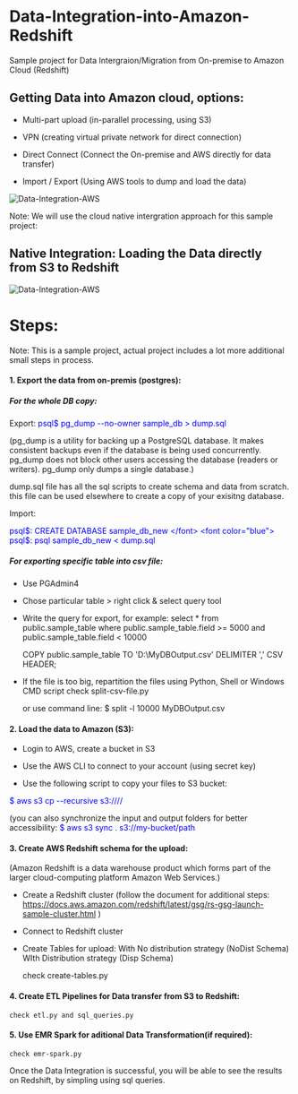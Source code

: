 # Data-Integration-into-Amazon-Redshift
Sample project for Data Intergraion/Migration from On-premise to Amazon Cloud (Redshift)

## Getting Data into Amazon cloud, options:

-  Multi-part upload (in-parallel processing, using S3)

-  VPN (creating virtual private network for direct connection)

-  Direct Connect (Connect the On-premise and AWS directly for data transfer)

-  Import / Export (Using AWS tools to dump and load the data)
<img src="C:/Saurabh/Learning/Data_Engineering\data-integration-aws.png" alt="Data-Integration-AWS"/>

Note: We will use the cloud native intergration approach for this sample project:

## Native Integration: Loading the Data directly from S3 to Redshift
<img src="C:/Saurabh/Learning/Data_Engineering\data-integration-aws.png" alt="Data-Integration-AWS"/>

# Steps:
Note: This is a sample project, actual project includes a lot more additional small steps in process.

#### 1. Export the data from on-premis (postgres):

##### For the whole DB copy:
Export:
<font color="blue"> psql$ pg_dump --no-owner sample_db > dump.sql </font>

(pg_dump is a utility for backing up a PostgreSQL database. 
It makes consistent backups even if the database is being used concurrently. 
pg_dump does not block other users accessing the database (readers or writers). 
pg_dump only dumps a single database.)

dump.sql file has all the sql scripts to create schema and data from scratch.
this file can be used elsewhere to create a copy of your exisitng database.

Import:

<font color="blue"> psql$: CREATE DATABASE sample_db_new </font>
<font color="blue"> psql$: psql sample_db_new < dump.sql </font>

##### For exporting specific table into csv file:

- Use PGAdmin4

- Chose particular table > right click & select query tool

- Write the query for export, for example:
  select * from public.sample_table where public.sample_table.field >= 5000 and public.sample_table.field < 10000
  
  COPY public.sample_table TO 'D:\MyDBOutput.csv' DELIMITER ',' CSV HEADER;

 - If the file is too big, repartition the files using Python, Shell or Windows CMD script
   check split-csv-file.py
   
   or use command line:
 $ split -l 10000 MyDBOutput.csv

#### 2. Load the data to Amazon (S3):

 - Login to AWS, create a bucket in S3
 
 - Use the AWS CLI to connect to your account (using secret key)
 
 - Use the following script to copy your files to S3 bucket:
 
<font color="blue"> $ aws s3 cp --recursive <localfolderpath> s3://<bucketname>/<key>/ </font>

(you can also synchronize the input and output folders for better accessibility:
<font color="blue"> $ aws s3 sync . s3://my-bucket/path </font>

#### 3. Create AWS Redshift schema for the upload:

(Amazon Redshift is a data warehouse product which forms part of the larger cloud-computing platform Amazon Web Services.)

  - Create a Redshift cluster
  (follow the document for additional steps: https://docs.aws.amazon.com/redshift/latest/gsg/rs-gsg-launch-sample-cluster.html )
  
  - Connect to Redshift cluster
  
  - Create Tables for upload:
    With No distribution strategy (NoDist Schema)
    WIth Distribution strategy (Disp Schema)
    
    check create-tables.py
    
#### 4. Create ETL Pipelines for Data transfer from S3 to Redshift:
    
    check etl.py and sql_queries.py
    
#### 5. Use EMR Spark for aditional Data Transformation(if required):

    check emr-spark.py
    
Once the Data Integration is successful, you will be able to see the results on Redshift, by simpling using sql queries.


